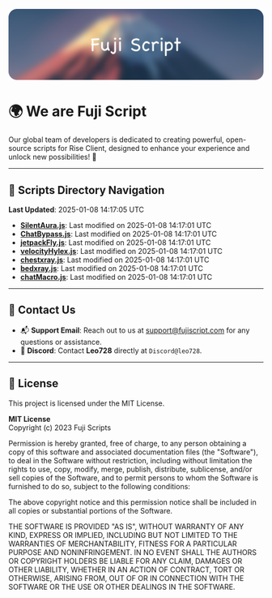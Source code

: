 ![Banner](.github/b.webp)

# 🌍 **We are Fuji Script**

Our global team of developers is dedicated to creating powerful, open-source scripts for Rise Client, designed to enhance your experience and unlock new possibilities! 🌟

---
<!-- SCRIPTS_NAVIGATION_START -->
## 📂 **Scripts Directory Navigation**

**Last Updated**: 2025-01-08 14:17:05 UTC

- **[SilentAura.js](scripts/SilentAura.js)**: Last modified on 2025-01-08 14:17:01 UTC
- **[ChatBypass.js](scripts/ChatBypass.js)**: Last modified on 2025-01-08 14:17:01 UTC
- **[jetpackFly.js](scripts/jetpackFly.js)**: Last modified on 2025-01-08 14:17:01 UTC
- **[velocityHylex.js](scripts/velocityHylex.js)**: Last modified on 2025-01-08 14:17:01 UTC
- **[chestxray.js](scripts/chestxray.js)**: Last modified on 2025-01-08 14:17:01 UTC
- **[bedxray.js](scripts/bedxray.js)**: Last modified on 2025-01-08 14:17:01 UTC
- **[chatMacro.js](scripts/chatMacro.js)**: Last modified on 2025-01-08 14:17:01 UTC

<!-- SCRIPTS_NAVIGATION_END -->

---

## 💬 **Contact Us**  
- 📬 **Support Email**: Reach out to us at [support@fujiscript.com](mailto:support@fujiscript.com) for any questions or assistance.  
- 💬 **Discord**: Contact **Leo728** directly at `Discord@leo728`.

---

## 📜 **License**

This project is licensed under the MIT License.  

**MIT License**  
Copyright (c) 2023 Fuji Scripts  

Permission is hereby granted, free of charge, to any person obtaining a copy of this software and associated documentation files (the "Software"), to deal in the Software without restriction, including without limitation the rights to use, copy, modify, merge, publish, distribute, sublicense, and/or sell copies of the Software, and to permit persons to whom the Software is furnished to do so, subject to the following conditions:  

The above copyright notice and this permission notice shall be included in all copies or substantial portions of the Software.  

THE SOFTWARE IS PROVIDED "AS IS", WITHOUT WARRANTY OF ANY KIND, EXPRESS OR IMPLIED, INCLUDING BUT NOT LIMITED TO THE WARRANTIES OF MERCHANTABILITY, FITNESS FOR A PARTICULAR PURPOSE AND NONINFRINGEMENT. IN NO EVENT SHALL THE AUTHORS OR COPYRIGHT HOLDERS BE LIABLE FOR ANY CLAIM, DAMAGES OR OTHER LIABILITY, WHETHER IN AN ACTION OF CONTRACT, TORT OR OTHERWISE, ARISING FROM, OUT OF OR IN CONNECTION WITH THE SOFTWARE OR THE USE OR OTHER DEALINGS IN THE SOFTWARE.  

